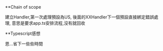**Chain of scope

建立Handler,第一次處理預設為US,
後面的XXHandler下一個預設直接綁定錯誤處理,
意思是要求app.ts安排流程,沒有就回收

**Typescript感想

恩...省下一些些時間
